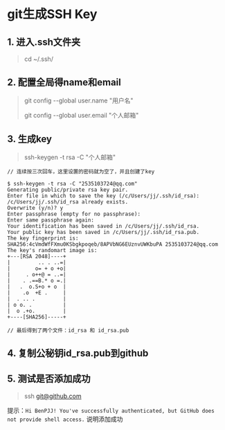 # git生成SSH Key

## 1. 进入.ssh文件夹

> cd ~/.ssh/

## 2. 配置全局得name和email

> git config --global user.name "用户名"
>
> git config --global user.email "个人邮箱"

## 3. 生成key

> ssh-keygen -t rsa -C "个人邮箱"

``` ssh
// 连续按三次回车，这里设置的密码就为空了，并且创建了key

$ ssh-keygen -t rsa -C "2535103724@qq.com"
Generating public/private rsa key pair.
Enter file in which to save the key (/c/Users/jj/.ssh/id_rsa):
/c/Users/jj/.ssh/id_rsa already exists.
Overwrite (y/n)? y
Enter passphrase (empty for no passphrase):
Enter same passphrase again:
Your identification has been saved in /c/Users/jj/.ssh/id_rsa.
Your public key has been saved in /c/Users/jj/.ssh/id_rsa.pub.
The key fingerprint is:
SHA256:4cVmdWfFXmu0KSbgkpoqeb/8APVbNG6EUznvUWKbuPA 2535103724@qq.com
The key's randomart image is:
+---[RSA 2048]----+
|         .. . ..=|
|        o= + o +o|
|     . o++@ = ..=|
|    . .==B.* o =.|
|   .  o.S+o + o  |
|    .o  +E .     |
|  . .. .         |
| o o. .          |
|  o .+o.         |
+----[SHA256]-----+

// 最后得到了两个文件：id_rsa 和 id_rsa.pub
```

## 4. 复制公秘钥id_rsa.pub到github

## 5. 测试是否添加成功

> ssh git@github.com

提示：`Hi BenPJJ! You've successfully authenticated, but GitHub does not provide shell access.`  说明添加成功